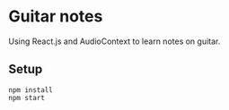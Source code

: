 # Guitar notes

Using React.js and AudioContext to learn notes on guitar.

## Setup

~~~
npm install
npm start
~~~
